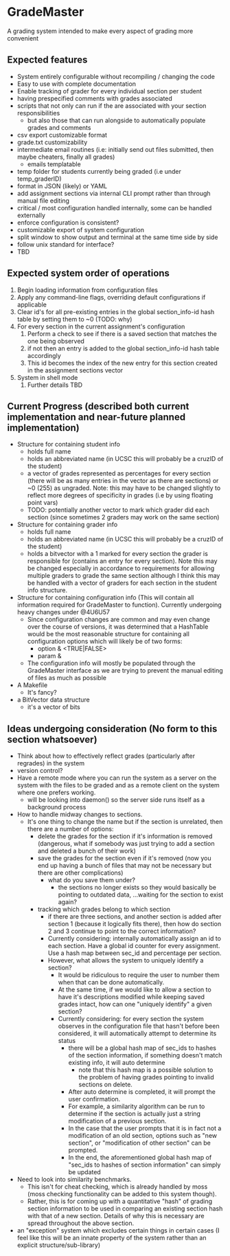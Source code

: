 # GradeMaster
A grading system intended to make every aspect of grading more convenient

## Expected features
* System entirely configurable without recompiling / changing the code
* Easy to use with complete documentation
* Enable tracking of grader for every individual section per student
* having prespecified comments with grades associated
* scripts that not only can run if the are associated with your section responsibilities
    * but also those that can run alongside to automatically populate grades and comments
* csv export customizable format
* grade.txt customizability
* intermediate email routines (i.e: initially send out files submitted, then maybe cheaters, finally all grades)
    * emails templatable
* temp folder for students currently being graded (i.e under temp_graderID)
* format in JSON (likely) or YAML
* add assignment sections via internal CLI prompt rather than through manual file editing
* critical / most configuration handled internally, some can be handled externally
* enforce configuration is consistent?
* customizable export of system configuration
* split window to show output and terminal at the same time side by side
* follow unix standard for interface?
* TBD

## Expected system order of operations
1. Begin loading information from configuration files
1. Apply any command-line flags, overriding default configurations if applicable
1. Clear id's for all pre-existing entries in the global section_info-id hash table by setting them to ~0 (TODO: why)
1. For every section in the current assignment's configuration
    1. Perform a check to see if there is a saved section that matches the one being observed
    1. if not then an entry is added to the global section_info-id hash table accordingly
    1. This id becomes the index of the new entry for this section created in the assignment sections vector
1. System in shell mode
    1. Further details TBD

## Current Progress (described both current implementation and near-future planned implementation)
* Structure for containing student info
    * holds full name
    * holds an abbreviated name (in UCSC this will probably be a cruzID of the student)
    * a vector of grades represented as percentages for every section (there will be as many entries in the vector as there are sections) or ~0 (255) as ungraded. Note: this may have to be changed slightly to reflect more degrees of specificity in grades (i.e by using floating point vars)
    * TODO: potentially another vector to mark which grader did each section (since sometimes 2 graders may work on the same section)
* Structure for containing grader info
    * holds full name
    * holds an abbreviated name (in UCSC this will probably be a cruzID of the student)
    * holds a bitvector with a 1 marked for every section the grader is responsible for (contains an entry for every section). Note this may be changed especially in accordance to requirements for allowing multiple graders to grade the same section although I think this may be handled with a vector of graders for each section in the student info structure.
* Structure for containing configuration info (This will contain all information required for GradeMaster to function). Currently undergoing heavy changes under @4U6U57
    * Since configuration changes are common and may even change over the course of versions, it was determined that a HashTable would be the most reasonable structure for containing all configuration options which will likely be of two forms:
        * option & <TRUE|FALSE>
        * param & <VAL>
    * The configuration info will mostly be populated through the GradeMaster interface as we are trying to prevent the manual editing of files as much as possible
* A Makefile
    * It's fancy?
* a BitVector data structure
    * it's a vector of bits

## Ideas undergoing consideration (No form to this section whatsoever)
* Think about how to effectively reflect grades (particularly after regrades) in the system
* version control?
* Have a remote mode where you can run the system as a server on the system with the files to be graded
and as a remote client on the system where one prefers working.
    * will be looking into daemon() so the server side runs itself as a background process
* How to handle midway changes to sections.
    * It's one thing to change the name but if the section is unrelated, then there are a number of options:
        * delete the grades for the section if it's information is removed (dangerous, what if somebody was just trying to add a section and deleted a bunch of their work)
        * save the grades for the section even if it's removed (now you end up having a bunch of files that may not be necessary but there are other complications)
            * what do you save them under?
                * the sections no longer exists so they would basically be pointing to outdated data, ...waiting for the section to exist again?
        * tracking which grades belong to which section
            * if there are three sections, and another section is added after section 1 (because it logically fits there), then how do section 2 and 3 continue to point to the correct information?
            * Currently considering: internally automatically assign an id to each section. Have a global id counter for every assignment. Use a hash map between sec_id and percentage per section.
            * However, what allows the system to uniquely identify a section?
                * It would be ridiculous to require the user to number them when that can be done automatically.
                * At the same time, if we would like to allow a section to have it's descriptions modified while keeping saved grades intact, how can one "uniquely identify" a given section?
                * Currently considering: for every section the system observes in the configuration file that hasn't before been considered, it will automatically attempt to determine its status
                    * there will be a global hash map of sec_ids to hashes of the section information, if something doesn't match existing info, it will auto determine
                        * note that this hash map is a possible solution to the problem of having grades pointing to invalid sections on delete.
                    * After auto determine is completed, it will prompt the user confirmation.
                    * For example, a similarity algorithm can be run to determine if the section is actually just a string modification of a previous section.
                    * In the case that the user prompts that it is in fact not a modification of an old section, options such as "new section", or "modification of other section" can be prompted.
                    * In the end, the aforementioned global hash map of "sec_ids to hashes of section information" can simply be updated
* Need to look into similarity benchmarks.
    * This isn't for cheat checking, which is already handled by moss (moss checking functionality can be added to this system though).
    * Rather, this is for coming up with a quantitative "hash" of grading section information to be used in comparing an existing section hash with that of a new section. Details of why this is necessary are spread throughout the above section.
* an "exception" system which excludes certain things in certain cases (I feel like this will be an innate property of the system rather than an explicit structure/sub-library)
